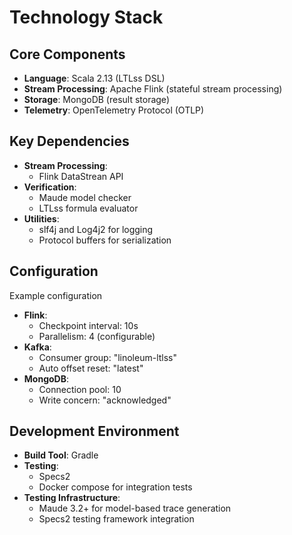 # Technology Stack

## Core Components
- **Language**: Scala 2.13 (LTLss DSL)
- **Stream Processing**: Apache Flink (stateful stream processing)
- **Storage**: MongoDB (result storage)
- **Telemetry**: OpenTelemetry Protocol (OTLP)

## Key Dependencies
- **Stream Processing**:
  - Flink DataStrean API
- **Verification**:
  - Maude model checker
  - LTLss formula evaluator
- **Utilities**:
  - slf4j and Log4j2 for logging
  - Protocol buffers for serialization

## Configuration

Example configuration

- **Flink**:
  - Checkpoint interval: 10s
  - Parallelism: 4 (configurable)
- **Kafka**:
  - Consumer group: "linoleum-ltlss"
  - Auto offset reset: "latest"
- **MongoDB**:
  - Connection pool: 10
  - Write concern: "acknowledged"

## Development Environment
- **Build Tool**: Gradle
- **Testing**:
  - Specs2
  - Docker compose for integration tests
- **Testing Infrastructure**:
  - Maude 3.2+ for model-based trace generation
  - Specs2 testing framework integration
